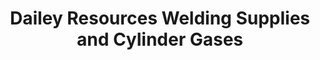 ---
title: "Dailey Resources Welding Supplies and Cylinder Gases"
url: /dunmore/dailey-resources-welding-supplies-and-cylinder-gases/
shop: shop
---